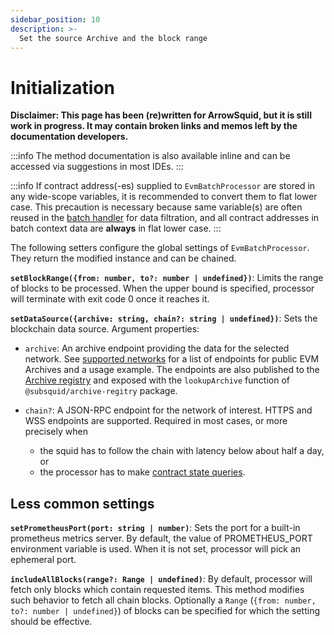```yaml
---
sidebar_position: 10
description: >-
  Set the source Archive and the block range
---
```


# Initialization

**Disclaimer: This page has been (re)written for ArrowSquid, but it is still work in progress. It may contain broken links and memos left by the documentation developers.**

:::info
The method documentation is also available inline and can be accessed via suggestions in most IDEs.
:::

:::info
If contract address(-es) supplied to `EvmBatchProcessor` are stored in any wide-scope variables, it is recommended to convert them to flat lower case. This precaution is necessary because same variable(s) are often reused in the [batch handler](/evm-indexing/context-interfaces) for data filtration, and all contract addresses in batch context data are **always** in flat lower case.
:::

The following setters configure the global settings of `EvmBatchProcessor`. They return the modified instance and can be chained.

**`setBlockRange({from: number, to?: number | undefined})`**: Limits the range of blocks to be processed. When the upper bound is specified, processor will terminate with exit code 0 once it reaches it.

**`setDataSource({archive: string, chain?: string | undefined})`**: Sets the blockchain data source. Argument properties:
+ `archive`: An archive endpoint providing the data for the selected network. See [supported networks](/evm-indexing/supported-networks) for a list of endpoints for public EVM Archives and a usage example. The endpoints are also published to the [Archive registry](/archives/overview/#archive-registry) and exposed with the `lookupArchive` function of `@subsquid/archive-regitry` package.

+ `chain?`: A JSON-RPC endpoint for the network of interest. HTTPS and WSS endpoints are supported. Required in most cases, or more precisely when
  * the squid has to follow the chain with latency below about half a day, or
  * the processor has to make [contract state queries](/evm-indexing/query-state).

[//]: # (???? update the latency figure once the dust settles)

## Less common settings

**`setPrometheusPort(port: string | number)`**: Sets the port for a built-in prometheus metrics server. By default, the value of PROMETHEUS_PORT environment variable is used. When it is not set, processor will pick an ephemeral port.

**`includeAllBlocks(range?: Range | undefined)`**: By default, processor will fetch only blocks which contain requested items. This method modifies such behavior to fetch all chain blocks. Optionally a `Range` (`{from: number, to?: number | undefined}`) of blocks can be specified for which the setting should be effective.
